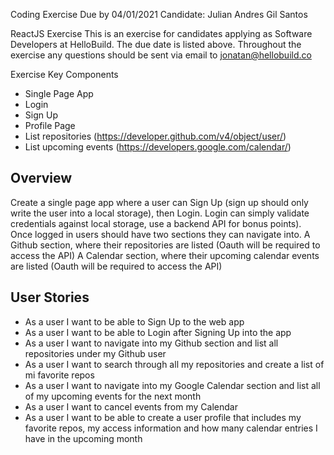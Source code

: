 Coding Exercise 
Due by 04/01/2021 
Candidate: Julian Andres Gil Santos 

ReactJS Exercise 
This is an exercise for candidates applying as Software Developers at HelloBuild. The due date is listed above. Throughout the exercise any questions should be sent via email to jonatan@hellobuild.co 

Exercise Key Components 
- Single Page App 
- Login 
- Sign Up 
- Profile Page 
- List repositories (https://developer.github.com/v4/object/user/) 
- List upcoming events (https://developers.google.com/calendar/) 


## Overview 
Create a single page app where a user can Sign Up (sign up should only write the user into a local storage), then Login. Login can simply validate credentials against local storage, use a backend API for bonus points). 
Once logged in users should have two sections they can navigate into. 
A Github section, where their repositories are listed (Oauth will be required to access the API) A Calendar section, where their upcoming calendar events are listed (Oauth will be required to access the API) 

## User Stories 
- As a user I want to be able to Sign Up to the web app 
- As a user I want to be able to Login after Signing Up into the app 
- As a user I want to navigate into my Github section and list all repositories under my Github user 
- As a user I want to search through all my repositories and create a list of mi favorite repos 
- As a user I want to navigate into my Google Calendar section and list all of my upcoming events for the next month 
- As a user I want to cancel events from my Calendar 
- As a user I want to be able to create a user profile that includes my favorite repos, my access information and how many calendar entries I have in the upcoming month